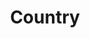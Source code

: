 ---
layout: category
id: country
nav: true
nav-order: 2
title: Country
intro: Discover a landscape of crisp morning walks, log-fired pubs and snowy fell-top expeditions. It may be cold, but there’s plenty to warm the soul out in the country...
contents:
  - p: Head for the countryside with unmissable hotels below.
  - p: Choose your country pile and pick an outfit to withstand the changeable British weather. Frosty morning walks offer unique refreshment, with dazzlingly sunny days matched by gorgeous wintry surroundings. Plus, nothing beats a roaring fire in a country pub after a long day’s hike, with seasonal fare to boot. Delicious.
  - p: Practical clothing doesn’t have to mean dull; men, add a touch of colour with a woollen overshirt and keep the worst of the weather at bay with a toasty gilet. Women can keep it understated with a cosy bobble jumper and classic Sussex jacket, the perfect country pairing. Nothing is cuter than a kid in dungarees. Layer underneath with a crew sweater and keep them warm with a fleecy coat.

products:
  - id: womens
    name: Womens
    link: https://www.fatface.com/women
    product-list:
      - id: 945148
        name: Sussex Jacket
        price: "89.00"
        link: "#product-link"
      - id: 950550
        name: Beckie Bobble Jumper
        price: "49.50"
        link: "#product-link"
      - id: 946760
        name: Harlow Superskinny Jeans
        price: "49.50"
        link: "#product-link"
      - id: 948851
        name: Cashmere Blend Beanie
        price: "29.50"
        link: "#product-link"

  - id: mens
    name: Mens
    link: https://www.fatface.com/men
    product-list:
      - id: 945450
        name: Cashmere Half Neck Sweat
        price: "99.00"
        link: "#product-link"
      - id: 945089
        name: Paignon Gilet
        price: "72.00"
        link: "#product-link"
      - id: 947514
        name: Wool Mix Overshirt
        price: "69.00"
        link: "#product-link"
      - id: 945643
        name: Charlton Chino Charcoal
        price: "49.50"
        link: "#product-link"
      - id: 945233
        name: Broadsands Wool Blend Jacket
        price: "110.00"
        link: "#product-link"

  - id: kids
    name: Kids
    link: https://www.fatface.com/kids
    product-list:
      - id: 946176
        name: Borg Zip Through Sweat
        price: 9999
        link: "#product-link"
      - id: 947849
        name: Mulberry Cord Dungarees
        price: 9999
        link: "#product-link"
      - id: 948886
        name: Flock Polkadot Crew Sweat
        price: 9999
        link: "#product-link"
      - id: 948794
        name: Rachel Beanie
        price: 9999
        link: "#product-link"
      - id: 949029
        name: Heavyweight Graphic Tee
        price: 9999
        link: "#product-link"
      - id: 946750
        name: Forest Mosedale Beanie
        price: 9999
        link: "#product-link"
---